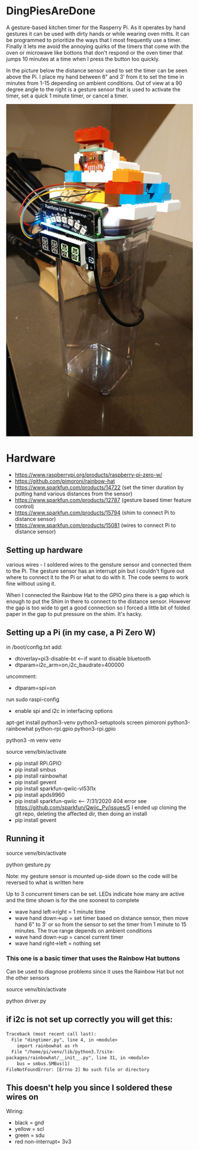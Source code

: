 # DingPiesAreDone
A gesture-based kitchen timer for the Rasperry Pi. As it operates by hand gestures it can be used with dirty hands or while wearing oven mitts. It can be programmed to prioritize the ways that I most frequently use a timer. Finally it lets me avoid the annoying quirks of the timers that come with the oven or microwave like bottons that don't respond or the oven timer that jumps 10 minutes at a time when I press the button too quickly.

In the picture below the distance sensor used to set the timer can be seen above the Pi. I place my hand between 6" and 3' from it to set the time in minutes from 1-15 depending on ambient conditions. Out of view at a 90 degree angle to the right is a gesture sensor that is used to activate the timer, set a quick 1 minute timer, or cancel a timer.

![Image of the kitchen timer](images/timer.jpg)

# Hardware
* https://www.raspberrypi.org/products/raspberry-pi-zero-w/
* https://github.com/pimoroni/rainbow-hat
* https://www.sparkfun.com/products/14722 (set the timer duration by putting hand various distances from the sensor)
* https://www.sparkfun.com/products/12787 (gesture based timer feature control)
* https://www.sparkfun.com/products/15794 (shim to connect Pi to distance sensor)
* https://www.sparkfun.com/products/15081 (wires to connect Pi to distance sensor)

## Setting up hardware
various wires - I soldered wires to the gensture sensor and connected them to the Pi. The gesture sensor has an interrupt pin but I couldn't figure out where to connect it to the Pi or what to do with it. The code seems to work fine without using it.

When I connected the Rainbow Hat to the GPIO pins there is a gap which is enough to put the Shim in there to connect to the distance sensor. However the gap is too wide to get a good connection so I forced a little bit of folded paper in the gap to put pressure on the shim. It's hacky.

## Setting up a Pi (in my case, a Pi Zero W)
in /boot/config.txt add:
* dtoverlay=pi3-disable-bt  <--if want to disable bluetooth
* dtparam=i2c_arm=on,i2c_baudrate=400000  

uncomment:
* dtparam=spi=on

run sudo raspi-config
* enable spi and i2c in interfacing options

apt-get install python3-venv python3-setuptools screen pimoroni python3-rainbowhat python-rpi.gpio python3-rpi.gpio

python3 -m venv venv

source venv/bin/activate

* pip install RPi.GPIO
* pip install smbus
* pip install rainbowhat
* pip install gevent
* pip install sparkfun-qwiic-vl53l1x
* pip install apds9960
* pip install sparkfun-qwiic  <-- 7/31/2020 404 error see https://github.com/sparkfun/Qwiic_Py/issues/5 I ended up cloning the git repo, deleting the affected dir, then doing an install
* pip install gevent

## Running it
source venv/bin/activate

python gesture.py

Note: my gesture sensor is mounted up-side down so the code will be reversed to what is written here

Up to 3 concurrent timers can be set. LEDs indicate how many are active and the time shown is for the one soonest to complete

* wave hand left->right = 1 minute time
* wave hand down->up = set timer based on distance sensor, then move hand 6" to 3' or so from the sensor to set the timer from 1 minute to 15 minutes. The true range depends on ambient conditions
* wave hand down->up = cancel current timer
* wave hand right->left = nothing set

### This one is a basic timer that uses the Rainbow Hat buttons
Can be used to diagnose problems since it uses the Rainbow Hat but not the other sensors

source venv/bin/activate

python driver.py

## if i2c is not set up correctly you will get this:

```(venv) pi@pizero:~/git/DingPiesAreDone/src $ python dingtimer.py
Traceback (most recent call last):
  File "dingtimer.py", line 4, in <module>
    import rainbowhat as rh
  File "/home/pi/venv/lib/python3.7/site-packages/rainbowhat/__init__.py", line 31, in <module>
    bus = smbus.SMBus(1)
FileNotFoundError: [Errno 2] No such file or directory
```

## This doesn't help you since I soldered these wires on
Wiring:
* black = gnd
* yellow = scl
* green = sdu
* red non-interrupt= 3v3
